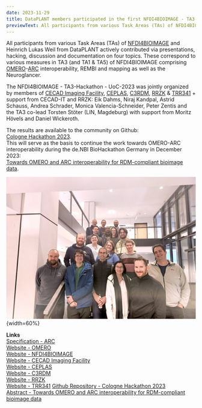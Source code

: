 ```yaml
---
date: 2023-11-29
title: DataPLANT members participated in the first NFDI4BIOIMAGE - TA3-Hackathon at CECAD at the University of Cologne
previewText: All participants from various Task Areas (TAs) of NFDI4BIOIMAGE and Heinrich Lukas Weil from DataPLANT actively contributed via presentations, hacking, discussion and documentation on four topics. These correspond to various measures in TA3 (and TA1 & TA5) of NFDI4BIOIMAGE comprising OMERO-ARC interoperability, REMBI and mapping as well as the Neuroglancer...
---
```

All participants from various Task Areas (TAs) of [NFDI4BIOIMAGE](https://nfdi4bioimage.de/en/start/) and Heinrich Lukas Weil from DataPLANT actively contributed via presentations, hacking, discussion and documentation on four topics. These correspond to various measures in TA3 (and TA1 & TA5) of NFDI4BIOIMAGE comprising [OMERO](https://www.openmicroscopy.org/omero/)-[ARC](https://zenodo.org/badge/latestdoi/380251011) interoperability, REMBI and mapping as well as the Neuroglancer.

The NFDI4BIOIMAGE - TA3-Hackathon - UoC-2023 was jointly organized by members of [CECAD Imaging Facility](https://www.cecad.uni-koeln.de/research/core-facilities/imaging-facility), [CEPLAS](https://www.ceplas.eu/de/startseite), [C3RDM](https://fdm.uni-koeln.de/c3rdm-team), [RRZK](https://rrzk.uni-koeln.de/) & [TRR341](https://trr341.uni-koeln.de/) + support from CECAD-IT and RRZK: Eik Dahms, Niraj Kandpal, Astrid Schauss, Andrea Schrader, Monica Valencia-Schneider, Peter Zentis and the TA3 co-lead Torsten Stöter (LIN, Magdeburg) with support from Moritz Hövels and Daniel Wickeroth.

The results are available to the community on Github:   
[Cologne Hackathon 2023](https://github.com/NFDI4BIOIMAGE/Cologne-Hackathon-2023).   
This will serve as the basis to continue the work towards OMERO-ARC interoperability during the de.NBI BioHackathon Germany in December 2023:   
[Towards OMERO and ARC interoperability for RDM-compliant bioimage data](https://www.denbi.de/de-nbi-events/1614-towards-omero-and-arc-interoperability-for-rdm-compliant-bio-image-data).
   
![DataPLAN Cover](/src/assets/images/news/2023-12-12_CologneHackathon.jpg){width=60%} 
   
**Links**   
[Specification - ARC](https://zenodo.org/badge/latestdoi/380251011)   
[Website - OMERO](https://www.openmicroscopy.org/omero/)   
[Website - NFDI4BIOIMAGE](https://nfdi4bioimage.de/en/start/)   
[Website - CECAD Imaging Facility](https://www.cecad.uni-koeln.de/research/core-facilities/imaging-facility)   
[Website - CEPLAS](https://www.ceplas.eu/de/startseite)   
[Website - C3RDM](https://fdm.uni-koeln.de/c3rdm-team)    
[Website - RRZK](https://rrzk.uni-koeln.de/)   
[Website - TRR341](https://trr341.uni-koeln.de/)
[Github Repository - Cologne Hackathon 2023](https://github.com/NFDI4BIOIMAGE/Cologne-Hackathon-2023)   
[Abstract - Towards OMERO and ARC interoperability for RDM-compliant bioimage data](https://www.denbi.de/de-nbi-events/1614-towards-omero-and-arc-interoperability-for-rdm-compliant-bio-image-data)

  

